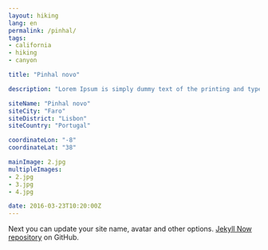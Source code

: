 ```yaml
---
layout: hiking
lang: en
permalink: /pinhal/
tags:
- california
- hiking
- canyon

title: "Pinhal novo"

description: "Lorem Ipsum is simply dummy text of the printing and typesetting industry. Lorem Ipsum has been the industry's standard dummy text ever since the 1500s, when an unknown printer took a galley of type and scrambled it to make a type specimen book."

siteName: "Pinhal novo"
siteCity: "Faro"
siteDistrict: "Lisbon"
siteCountry: "Portugal"

coordinateLon: "-8"
coordinateLat: "38"

mainImage: 2.jpg
multipleImages:
- 2.jpg
- 3.jpg
- 4.jpg

date: 2016-03-23T10:20:00Z
---
```


Next you can update your site name, avatar and other options.
[Jekyll Now repository](https://github.com/barryclark/jekyll-now) on GitHub.
